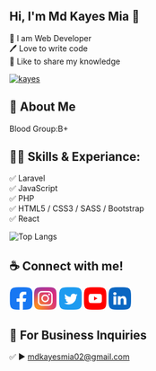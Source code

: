 ## Hi, I'm Md Kayes Mia 👋

<p>
👑 I am Web Developer <br> 
🖊️ Love to write code <br> 
🎤 Like to share my knowledge </p> 


<p align="left"> <a href="https://twitter.com/sheikhmdkayes01" target="blank"><img src="https://img.shields.io/twitter/follow/kayes?logo=twitter&style=for-the-badge" alt="kayes" /></a> </p>

## 🚀 About Me
Blood Group:B+

## 👨‍💻 Skills & Experiance: 
✅ Laravel <br> 
✅ JavaScript <br>
✅ PHP <br>
✅ HTML5 / CSS3 / SASS / Bootstrap <br>
✅ React <br>

![Top Langs](https://github-readme-stats.vercel.app/api/top-langs/?username=anuraghazra&exclude_repo=github-readme-stats,anuraghazra.github.io)


## ☕ Connect with me!
[<img src='https://github.com/shovoalways/shovoalways/blob/main/img/facebook.png?raw=true' alt='facebook' height='40'>](https://www.facebook.com/mdkayesmia01)  [<img src='https://github.com/shovoalways/shovoalways/blob/main/img/instagram.png?raw=true' alt='instagram' height='40'>](https://www.instagram.com/mdkayesmia01/)  [<img src='https://github.com/shovoalways/shovoalways/blob/main/img/twitter.png?raw=true' alt='twitter' height='40'>](https://twitter.com/mdkayesmia01)  [<img src='https://github.com/shovoalways/shovoalways/blob/main/img/youtube.png?raw=true' alt='YouTube' height='40'>](https://www.youtube.com/insidelimitedcompany)  [<img src='https://github.com/shovoalways/shovoalways/blob/main/img/linkedin.png?raw=true' alt='linkedin' height='40'>](https://www.linkedin.com/in/shovoalways/)  



## 📧 For Business Inquiries 
✅  ► mdkayesmia02@gmail.com
